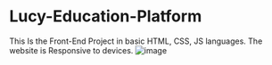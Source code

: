 # Lucy-Education-Platform
This Is the Front-End Project in basic HTML, CSS, JS languages. The website is Responsive to devices.
![image](https://github.com/AvatarN03/Lucy-Education-Platform/assets/114817400/388c1804-8cea-4443-a6b6-6164c1e0fe8e)
